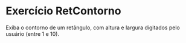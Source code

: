 # Exercício RetContorno
Exiba o contorno de um retângulo, com altura e largura digitados pelo usuário (entre 1 e 10).


